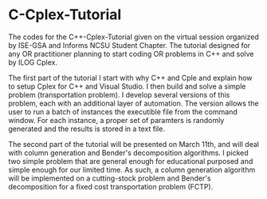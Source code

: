 # C-Cplex-Tutorial

The codes for the C++-Cplex-Tutorial given on the virtual session organized by ISE-GSA and Informs NCSU Student Chapter. 
The tutorial designed for any OR practitioner planning to start coding OR problems in C++ and solve by ILOG Cplex. 


The first part of the tutorial I start with why C++ and Cple and explain how to setup Cplex for C++ and Visual Studio.
I then build and solve a simple problem (transportation problem). I develop several versions of this problem, each with an additional layer of automation.
The version allows the user to run a batch of instances the executible file from the command window. For each instance, a proper set of paramters is randomly generated and the results is stored in a text file. 


The second part of the tutorial will  be presented on March 11th, and will deal with column generation and Bender's decomposition algorithms. I picked two simple problem that are general enough for educational purposed and simple enough for our limited time. As such, a column generation algorithm will be implemented on a cutting-stock problem and Bender's decomposition for a fixed cost transportation problem (FCTP).



